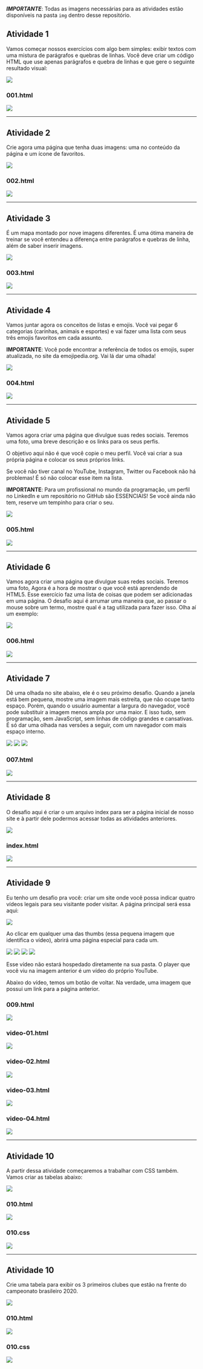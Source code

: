 ***IMPORTANTE***: Todas as imagens necessárias para as atividades estão disponíveis na pasta ``img`` dentro desse repositório. 

## Atividade 1
Vamos começar nossos exercícios com algo bem simples: exibir textos com uma mistura de parágrafos e quebras de linhas.
Você deve criar um código HTML que use apenas parágrafos e quebra de linhas e que gere o seguinte resultado visual:

![](images/001.png)


### 001.html
![](images/001-html.png)


_____________

## Atividade 2
Crie agora uma página que tenha duas imagens: uma no conteúdo da página e um ícone de favoritos.

![](images/002.png)


### 002.html
![](images/002-html.png)

_____________

## Atividade 3
É um mapa montado por nove imagens diferentes. É uma ótima maneira de treinar se você entendeu a diferença entre parágrafos e quebras de linha, além de saber inserir imagens.

![](images/003.png)


### 003.html
![](images/003-html.png)


_____________

## Atividade 4
Vamos juntar agora os conceitos de listas e emojis. Você vai pegar 6 categorias (carinhas, animais e esportes) e vai fazer uma lista com seus três emojis favoritos em cada assunto.

**IMPORTANTE**: Você pode encontrar a referência de todos os emojis, super atualizada, no site da emojipedia.org. Vai lá dar uma olhada!

![](images/004.png)


### 004.html
![](images/004-html.png)

_____________

## Atividade 5
Vamos agora criar uma página que divulgue suas redes sociais. Teremos uma foto, uma breve descrição e os links para os seus perfis.

O objetivo aqui não é que você copie o meu perfil. Você vai criar a sua própria página e colocar os seus próprios links.

Se você não tiver canal no YouTube, Instagram, Twitter ou Facebook não há problemas! É só não colocar esse item na lista. 

**IMPORTANTE**: Para um profissional no mundo da programação, um perfil no LinkedIn e um repositório no GitHub são ESSENCIAIS! Se você ainda não tem, reserve um tempinho para criar o seu.

![](images/005.png)


### 005.html
![](images/005-html.png)

_____________

## Atividade 6
Vamos agora criar uma página que divulgue suas redes sociais. Teremos uma foto, Agora é a hora de mostrar o que você está aprendendo de HTML5. Esse exercício faz uma lista de coisas que podem ser adicionadas em uma página. O desafio aqui é arrumar uma maneira que, ao passar o mouse sobre um termo, mostre qual é a tag utilizada para fazer isso. Olha aí um exemplo:

![](images/006.png)


### 006.html
![](images/006-html.png)



_____________

## Atividade 7
Dê uma olhada no site abaixo, ele é o seu próximo desafio.
Quando a janela está bem pequena, mostre uma imagem mais estreita, que não ocupe tanto espaço. Porém, quando o usuário aumentar a largura do navegador, você pode substituir a imagem menos ampla por uma maior. E isso tudo, sem programação, sem JavaScript, sem linhas de código grandes e cansativas. É só dar uma olhada nas versões a seguir, com um navegador com mais espaço interno.

![](images/007-a.png)
![](images/007-b.png)
![](images/007-c.png)


### 007.html
![](images/007-html.png)

___________

## Atividade 8
O desafio aqui é criar o um arquivo index para ser a página inicial de nosso site e à partir dele podermos acessar todas as atividades anteriores.

![](images/index.png)

### index.html
![](images/index-html.png)


_____________

## Atividade 9
Eu tenho um desafio pra você: criar um site onde você possa indicar quatro vídeos legais para seu visitante poder visitar. A página principal será essa aqui:

![](images/009.png)

Ao clicar em qualquer uma das thumbs (essa pequena imagem que identifica o vídeo), abrirá uma página especial para cada um.

![](images/video-01.png)
![](images/video-02.png)
![](images/video-03.png)
![](images/video-04.png)

Esse vídeo não estará hospedado diretamente na sua pasta. O player que você viu na imagem anterior é um vídeo do próprio YouTube.

Abaixo do vídeo, temos um botão de voltar. Na verdade, uma imagem que possui um link para a página anterior.

### 009.html
![](images/009-html.png)

### video-01.html
![](images/video-01-html.png)

### video-02.html
![](images/video-02-html.png)

### video-03.html
![](images/video-03-html.png)

### video-04.html
![](images/video-04-html.png)



_____________

## Atividade 10
A partir dessa atividade começaremos a trabalhar com CSS também. Vamos criar as tabelas abaixo: 

![](images/010.png)

### 010.html
![](images/010-html.png)

### 010.css
![](images/010-css.png)


_____________

## Atividade 10
Crie uma tabela para exibir os 3 primeiros clubes que estão na frente do campeonato brasileiro 2020.

![](images/011.png)

### 010.html
![](images/011-html.png)

### 010.css
![](images/011-css.png)
